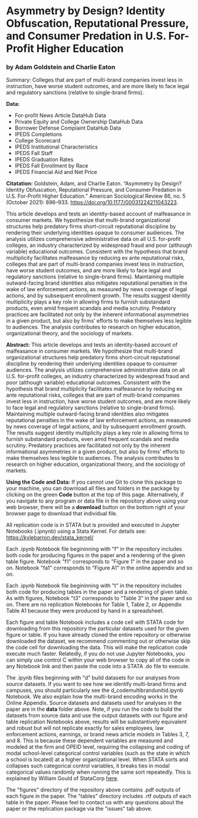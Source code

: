 # Asymmetry by Design? Identity Obfuscation, Reputational Pressure, and Consumer Predation in U.S. For-Profit Higher Education

### by Adam Goldstein and Charlie Eaton

Summary: Colleges that are part of multi-brand companies invest less in instruction, have worse student outcomes, and are more likely to face legal and regulatory sanctions (relative to single-brand firms).

**Data:**
  - For-profit News Article DataHub Data
  - Private Equity and College Ownership DataHub Data
  - Borrower Defense Complaint DataHub Data
  - IPEDS Completions
  - College Scorecard
  - IPEDS Institutional Characteristics
  - IPEDS Fall Staff
  - IPEDS Graduation Rates
  - IPEDS Fall Enrollment by Race
  - IPEDS Financial Aid and Net Price

**Citatation:**
Goldstein, Adam, and Charlie Eaton. “Asymmetry by Design? Identity Obfuscation, Reputational Pressure, and Consumer Predation in U.S. For-Profit Higher Education.” American Sociological Review 86, no. 5 (October 2021): 896–933. https://doi.org/10.1177/00031224211043223.

This article develops and tests an identity-based account of malfeasance in consumer markets. We hypothesize that multi-brand organizational structures help predatory firms short-circuit reputational discipline by rendering their underlying identities opaque to consumer audiences. The analysis utilizes comprehensive administrative data on all U.S. for-profit colleges, an industry characterized by widespread fraud and poor (although variable) educational outcomes. Consistent with the hypothesis that brand multiplicity facilitates malfeasance by reducing ex ante reputational risks, colleges that are part of multi-brand companies invest less in instruction, have worse student outcomes, and are more likely to face legal and regulatory sanctions (relative to single-brand firms). Maintaining multiple outward-facing brand identities also mitigates reputational penalties in the wake of law enforcement actions, as measured by news coverage of legal actions, and by subsequent enrollment growth. The results suggest identity multiplicity plays a key role in allowing firms to furnish substandard products, even amid frequent scandals and media scrutiny. Predatory practices are facilitated not only by the inherent informational asymmetries in a given product, but also by firms’ efforts to make themselves less legible to audiences. The analysis contributes to research on higher education, organizational theory, and the sociology of markets.

**Abstract:**
This article develops and tests an identity-based account of malfeasance in consumer markets. We hypothesize that multi-brand organizational structures help predatory firms short-circuit reputational discipline by rendering their underlying identities opaque to consumer audiences. The analysis utilizes comprehensive administrative data on all U.S. for-profit colleges, an industry characterized by widespread fraud and poor (although variable) educational outcomes. Consistent with the hypothesis that brand multiplicity facilitates malfeasance by reducing ex ante reputational risks, colleges that are part of multi-brand companies invest less in instruction, have worse student outcomes, and are more likely to face legal and regulatory sanctions (relative to single-brand firms). Maintaining multiple outward-facing brand identities also mitigates reputational penalties in the wake of law enforcement actions, as measured by news coverage of legal actions, and by subsequent enrollment growth. The results suggest identity multiplicity plays a key role in allowing firms to furnish substandard products, even amid frequent scandals and media scrutiny. Predatory practices are facilitated not only by the inherent informational asymmetries in a given product, but also by firms’ efforts to make themselves less legible to audiences. The analysis contributes to research on higher education, organizational theory, and the sociology of markets.

**Using the Code and Data:**
If you cannot use Git to clone this package to your machine, you can download all files and folders in the package by clicking on the green **Code** button at the top of this page. Alternatively, if you navigate to any program or data file in the repository above using your web browser, there will be a **download** button on the bottom right of your browser page to download that individual file.

All replication code is in STATA but is provided and executed in Jupyter Notebooks (.ipnynb) using a Stata Kernel. For details see: https://kylebarron.dev/stata_kernel/

Each .ipynb Notebook file begininning with "f" in the repository includes both code for producing figures in the paper and a rendering of the given table figure. Notebook "f1" corresponds to "Figure 1" in the paper and so on. Notebook "fa1" corresponds to "Figure A1" in the online appendix and so on. 

Each .ipynb Notebook file begininning with "t" in the repository includes both code for producing tables in the paper and a rendering of given table. As with figures, Notebook "t3" corresponds to "Table 3" in the paper and so on. There are no replication Notebooks for Table 1, Table 2, or Appendix Table A1 because they were produced by hand in a spreadsheet.

Each figure and table Notebook includes a code cell with STATA code for downloading from this repository the particular datasets used for the given figure or table. If you have already cloned the entire repository or otherwise downloaded the dataset, we recommend commenting out or otherwise skip the code cell for downloading the data. This will make the replication code execute much faster. Relatedly, if you do not use Jupyter Notebooks, you can simply use control C within your web browser to copy all of the code in any Notebook link and then paste the code into a STATA .do file to execute.

The .ipynb files beginning with "d" build datasets for our analyses from source datasets. If you want to see how we identify multi-brand firms and campuses, you should particularly see the d_codemultibrandunitid.ipynb Notebook. We also explain how the multi-brand encoding works in the Online Appendix. Source datasets and datasets used for analyses in the paper are in the **data** folder above. Note, if you run the code to build the datasets from source data and use the output datasets with our figure and table replication Notebooks above, results will be substantively equivalent and robust but will not replicate exactly for sales employees, law enforcement actions, earnings, or brand news article models in Tables 3, 7, and 8. This is because these dependent variables are measured and modeled at the firm and OPEID level, requiring the collapsing and coding of modal school-level categorical control variables (such as the state in which a school is located) at a higher organizational level. When STATA sorts and collapses such categorical control variables, it breaks ties in modal categorical values randomly when running the same sort repeatedly. This is explained by William Gould of StataCorp [here](https://www.stata.com/support/faqs/programming/sorting-on-categorical-variables/).

The "figures" directory of the repository above contains .pdf outputs of each figure in the paper. The "tables" directory includes .rtf outputs of each table in the paper. Please feel to contact us with any questions about the paper or the replication package via the "issues" tab above.
